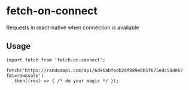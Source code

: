 # fetch-on-connect
Requests in react-native when connection is available

## Usage

```
import fetch from 'fetch-on-connect';

fetch('https://randomapi.com/api/6de6abfedb24f889e0b5f675edc50deb?fmt=raw&sole')
  .then((res) => { /* do your magic */ });

```

